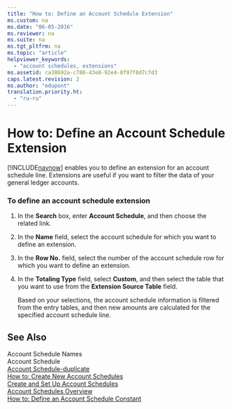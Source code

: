 ```yaml
---
title: "How to: Define an Account Schedule Extension"
ms.custom: na
ms.date: "06-05-2016"
ms.reviewer: na
ms.suite: na
ms.tgt_pltfrm: na
ms.topic: "article"
helpviewer_keywords: 
  - "account schedules, extensions"
ms.assetid: ca38692a-c788-43e8-92e4-8f97f8d7cfd3
caps.latest.revision: 2
ms.author: "edupont"
translation.priority.ht: 
  - "ru-ru"
---
```

# How to: Define an Account Schedule Extension
[!INCLUDE[navnow](../../ApplicationDesign/includes/navnow_md.md)] enables you to define an extension for an account schedule line. Extensions are useful if you want to filter the data of your general ledger accounts.  
  
### To define an account schedule extension  
  
1.  In the **Search** box, enter **Account Schedule**, and then choose the related link.  
  
2.  In the **Name** field, select the account schedule for which you want to define an extension.  
  
3.  In the **Row No.** field, select the number of the account schedule row for which you want to define an extension.  
  
4.  In the **Totaling Type** field, select **Custom**, and then select the table that you want to use from the **Extension Source Table** field.  
  
     Based on your selections, the account schedule information is filtered from the entry tables, and then new amounts are calculated for the specified account schedule line.  
  
## See Also  
 Account Schedule Names   
 Account Schedule   
 [Account Schedule\-duplicate](../Topic/\($%20R_25%20Account%20Schedule%20$\)-duplicate.md)   
 [How to: Create New Account Schedules](../../BusinessIntelligence/how-to-create-new-account-schedules.md)   
 [Create and Set Up Account Schedules](../../BusinessIntelligence/create-and-set-up-account-schedules.md)   
 [Account Schedules Overview](../../LocalFunctionalityForMicrosoftDynamicsNav2016/Russia/account-schedules-overview.md)   
 [How to: Define an Account Schedule Constant](../../LocalFunctionalityForMicrosoftDynamicsNav2016/Russia/how-to-define-an-account-schedule-constant.md)